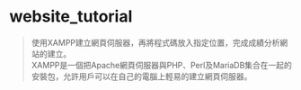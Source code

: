 # website_tutorial <br>
>使用XAMPP建立網頁伺服器，再將程式碼放入指定位置，完成成績分析網站的建立。 <br>
>XAMPP是一個把Apache網頁伺服器與PHP、Perl及MariaDB集合在一起的安裝包，允許用戶可以在自己的電腦上輕易的建立網頁伺服器。
